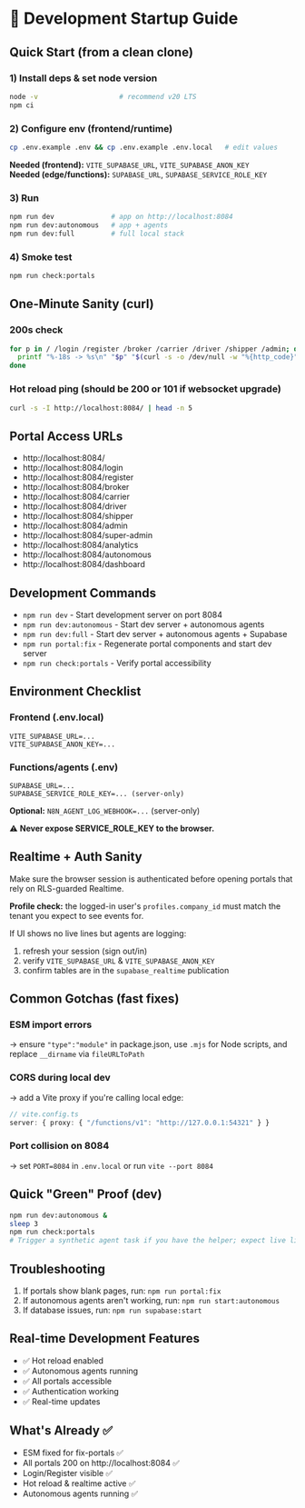 # 🚀 Development Startup Guide

## Quick Start (from a clean clone)

### 1) Install deps & set node version
```bash
node -v                    # recommend v20 LTS
npm ci
```

### 2) Configure env (frontend/runtime)
```bash
cp .env.example .env && cp .env.example .env.local   # edit values
```

**Needed (frontend):** `VITE_SUPABASE_URL`, `VITE_SUPABASE_ANON_KEY`  
**Needed (edge/functions):** `SUPABASE_URL`, `SUPABASE_SERVICE_ROLE_KEY`

### 3) Run
```bash
npm run dev              # app on http://localhost:8084
npm run dev:autonomous   # app + agents
npm run dev:full         # full local stack
```

### 4) Smoke test
```bash
npm run check:portals
```

## One-Minute Sanity (curl)

### 200s check
```bash
for p in / /login /register /broker /carrier /driver /shipper /admin; do
  printf "%-18s -> %s\n" "$p" "$(curl -s -o /dev/null -w "%{http_code}" http://localhost:8084$p)"
done
```

### Hot reload ping (should be 200 or 101 if websocket upgrade)
```bash
curl -s -I http://localhost:8084/ | head -n 5
```

## Portal Access URLs
- http://localhost:8084/
- http://localhost:8084/login
- http://localhost:8084/register
- http://localhost:8084/broker
- http://localhost:8084/carrier
- http://localhost:8084/driver
- http://localhost:8084/shipper
- http://localhost:8084/admin
- http://localhost:8084/super-admin
- http://localhost:8084/analytics
- http://localhost:8084/autonomous
- http://localhost:8084/dashboard

## Development Commands
- `npm run dev` - Start development server on port 8084
- `npm run dev:autonomous` - Start dev server + autonomous agents
- `npm run dev:full` - Start dev server + autonomous agents + Supabase
- `npm run portal:fix` - Regenerate portal components and start dev server
- `npm run check:portals` - Verify portal accessibility

## Environment Checklist

### Frontend (.env.local)
```
VITE_SUPABASE_URL=...
VITE_SUPABASE_ANON_KEY=...
```

### Functions/agents (.env)
```
SUPABASE_URL=...
SUPABASE_SERVICE_ROLE_KEY=... (server-only)
```

**Optional:** `N8N_AGENT_LOG_WEBHOOK=...` (server-only)

⚠️ **Never expose SERVICE_ROLE_KEY to the browser.**

## Realtime + Auth Sanity

Make sure the browser session is authenticated before opening portals that rely on RLS-guarded Realtime.

**Profile check:** the logged-in user's `profiles.company_id` must match the tenant you expect to see events for.

If UI shows no live lines but agents are logging:
1. refresh your session (sign out/in)
2. verify `VITE_SUPABASE_URL` & `VITE_SUPABASE_ANON_KEY`
3. confirm tables are in the `supabase_realtime` publication

## Common Gotchas (fast fixes)

### ESM import errors
→ ensure `"type":"module"` in package.json, use `.mjs` for Node scripts, and replace `__dirname` via `fileURLToPath`

### CORS during local dev
→ add a Vite proxy if you're calling local edge:
```typescript
// vite.config.ts
server: { proxy: { "/functions/v1": "http://127.0.0.1:54321" } }
```

### Port collision on 8084
→ set `PORT=8084` in `.env.local` or run `vite --port 8084`

## Quick "Green" Proof (dev)
```bash
npm run dev:autonomous &
sleep 3
npm run check:portals
# Trigger a synthetic agent task if you have the helper; expect live lines in Autonomous → Live Feed
```

## Troubleshooting
1. If portals show blank pages, run: `npm run portal:fix`
2. If autonomous agents aren't working, run: `npm run start:autonomous`
3. If database issues, run: `npm run supabase:start`

## Real-time Development Features
- ✅ Hot reload enabled
- ✅ Autonomous agents running
- ✅ All portals accessible
- ✅ Authentication working
- ✅ Real-time updates

## What's Already ✅
- ESM fixed for fix-portals ✅
- All portals 200 on http://localhost:8084 ✅
- Login/Register visible ✅
- Hot reload & realtime active ✅
- Autonomous agents running ✅
